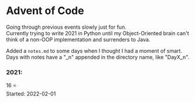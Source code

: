 # Advent of Code

Going through previous events slowly just for fun.\
Currently trying to write 2021 in Python until my
Object-Oriented brain can't think of a non-OOP implementation
and surrenders to Java.

Added a `notes.md` to some days when I thought I had a moment of smart.\
Days with notes have a "_n" appended in the directory name, like "DayX_n".

### 2021:
16 :star:\
Started: 2022-02-01